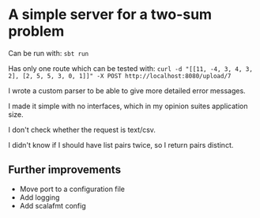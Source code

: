 # A simple server for a two-sum problem

Can be run with:
`sbt run`

Has only one route which can be tested with:
`curl -d "[[11, -4, 3, 4, 3, 2], [2, 5, 5, 3, 0, 1]]" -X POST http://localhost:8080/upload/7`

I wrote a custom parser to be able to give more detailed error messages.

I made it simple with no interfaces, which in my opinion suites application size.

I don't check whether the request is text/csv.

I didn't know if I should have list pairs twice, so I return pairs distinct.

## Further improvements

- Move port to a configuration file
- Add logging
- Add scalafmt config
